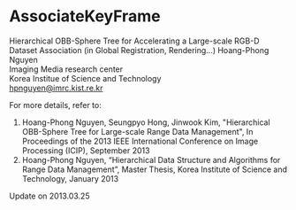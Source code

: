 AssociateKeyFrame
=================
Hierarchical OBB-Sphere Tree for Accelerating a Large-scale RGB-D Dataset Association (in Global Registration,  Rendering...)
Hoang-Phong Nguyen  
Imaging Media research center  
Korea Institue of Science and Technology  
hpnguyen@imrc.kist.re.kr

For more details, refer to:  
1. Hoang-Phong Nguyen, Seungpyo Hong, Jinwook Kim, "Hierarchical OBB-Sphere Tree for Large-scale Range Data Management", 
In Proceedings of the 2013 IEEE International Conference on Image Processing (ICIP), September 2013  
2. Hoang-Phong Nguyen, “Hierarchical Data Structure and Algorithms for Range Data Management”, 
Master Thesis, Korea Institute of Science and Technology, January 2013

Update on 2013.03.25
